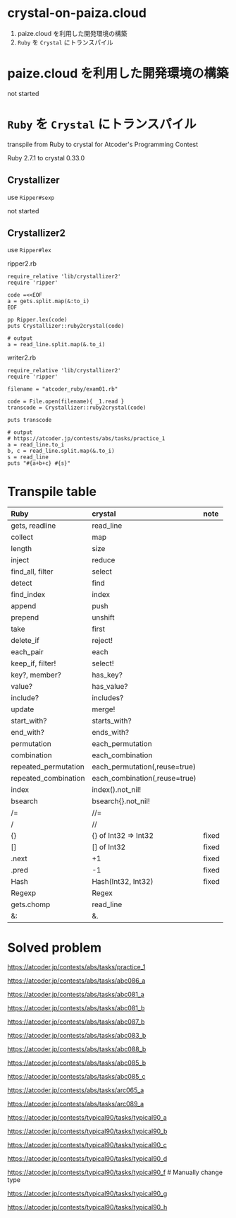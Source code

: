 # crystal-on-paiza.cloud
1) paize.cloud を利用した開発環境の構築
2) `Ruby` を `Crystal` にトランスパイル
# paize.cloud を利用した開発環境の構築
not started

# `Ruby` を `Crystal` にトランスパイル
transpile from Ruby to crystal for Atcoder's Programming Contest

Ruby 2.7.1 to crystal 0.33.0

## Crystallizer
use `Ripper#sexp`

not started
## Crystallizer2
use `Ripper#lex`

ripper2.rb
```
require_relative 'lib/crystallizer2'
require 'ripper'

code =<<EOF
a = gets.split.map(&:to_i)
EOF

pp Ripper.lex(code)
puts Crystallizer::ruby2crystal(code)

# output
a = read_line.split.map(&.to_i)
```

writer2.rb
```
require_relative 'lib/crystallizer2'
require 'ripper'

filename = "atcoder_ruby/exam01.rb"

code = File.open(filename){ _1.read }
transcode = Crystallizer::ruby2crystal(code)

puts transcode

# output
# https://atcoder.jp/contests/abs/tasks/practice_1
a = read_line.to_i
b, c = read_line.split.map(&.to_i)
s = read_line
puts "#{a+b+c} #{s}"
```
# Transpile table
|Ruby|crystal|note|
|:--|:--|:--|
|gets, readline|read_line||
|collect|map||
|length|size||
|inject|reduce||
|find_all, filter|select||
|detect|find||
|find_index|index||
|append|push||
|prepend|unshift||
|take|first||
|delete_if|reject!||
|each_pair|each||
|keep_if, filter!|select!||
|key?, member?|has_key?||
|value?|has_value?||
|include?|includes?||
|update|merge!||
|start_with?|starts_with?||
|end_with?|ends_with?||
|permutation|each_permutation||
|combination|each_combination||
|repeated_permutation|each_permutation(,reuse=true)||
|repeated_combination|each_combination(,reuse=true)||
|index|index().not_nil!||
|bsearch|bsearch{}.not_nil!||
|/=|//=||
|/|//||
|{}|{} of Int32 => Int32|fixed|
|[]|[] of Int32|fixed|
|.next|+1|fixed|
|.pred|-1|fixed|
|Hash|Hash(Int32, Int32)|fixed|
|Regexp|Regex||
|gets.chomp|read_line||
|&:|&.||

# Solved problem
https://atcoder.jp/contests/abs/tasks/practice_1

https://atcoder.jp/contests/abs/tasks/abc086_a

https://atcoder.jp/contests/abs/tasks/abc081_a

https://atcoder.jp/contests/abs/tasks/abc081_b

https://atcoder.jp/contests/abs/tasks/abc087_b

https://atcoder.jp/contests/abs/tasks/abc083_b

https://atcoder.jp/contests/abs/tasks/abc088_b

https://atcoder.jp/contests/abs/tasks/abc085_b

https://atcoder.jp/contests/abs/tasks/abc085_c

https://atcoder.jp/contests/abs/tasks/arc065_a

https://atcoder.jp/contests/abs/tasks/arc089_a

https://atcoder.jp/contests/typical90/tasks/typical90_a

https://atcoder.jp/contests/typical90/tasks/typical90_b

https://atcoder.jp/contests/typical90/tasks/typical90_c

https://atcoder.jp/contests/typical90/tasks/typical90_d

https://atcoder.jp/contests/typical90/tasks/typical90_f # Manually change type

https://atcoder.jp/contests/typical90/tasks/typical90_g

https://atcoder.jp/contests/typical90/tasks/typical90_h

